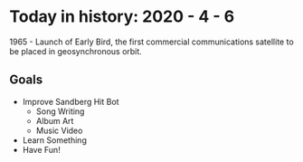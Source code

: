 Today in history: 2020 - 4 - 6
==============================

1965 - Launch of Early Bird,
the first commercial communications satellite to be
placed in geosynchronous orbit.

Goals
-----

- Improve Sandberg Hit Bot
  - Song Writing
  - Album Art
  - Music Video
- Learn Something
- Have Fun!
